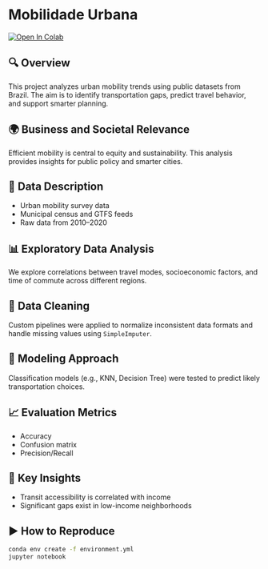 # Mobilidade Urbana

[![Open In Colab](https://colab.research.google.com/assets/colab-badge.svg)](https://colab.research.google.com/github/JimmyStarling/mobilidade_urbana/blob/main/MobilidadeUrbana.ipynb)

## 🔍 Overview
This project analyzes urban mobility trends using public datasets from Brazil. The aim is to identify transportation gaps, predict travel behavior, and support smarter planning.

## 🌍 Business and Societal Relevance
Efficient mobility is central to equity and sustainability. This analysis provides insights for public policy and smarter cities.

## 🧾 Data Description
- Urban mobility survey data
- Municipal census and GTFS feeds
- Raw data from 2010–2020

## 📊 Exploratory Data Analysis
We explore correlations between travel modes, socioeconomic factors, and time of commute across different regions.

## 🧼 Data Cleaning
Custom pipelines were applied to normalize inconsistent data formats and handle missing values using `SimpleImputer`.

## 🤖 Modeling Approach
Classification models (e.g., KNN, Decision Tree) were tested to predict likely transportation choices.

## 📈 Evaluation Metrics
- Accuracy
- Confusion matrix
- Precision/Recall

## 🔑 Key Insights
- Transit accessibility is correlated with income
- Significant gaps exist in low-income neighborhoods

## ▶️ How to Reproduce
```bash
conda env create -f environment.yml
jupyter notebook
